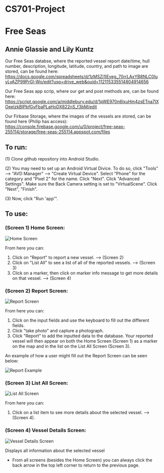 # CS701-Project
# Free Seas
## Annie Glassie and Lily Kuntz

Our Free Seas databse, where the reported vessel report date/time, hull number, description, longitude, latitude, country, and path to image are stored, can be found here: 
https://docs.google.com/spreadsheets/d/1zMSZi1IEveg_70rrLAxYB8NLC0luyLyAZP99PrGl-Wo/edit?usp=drive_web&ouid=112115335514804914656

Our Free Seas app scrip, where our get and post methods are, can be found here:
https://script.google.com/a/middlebury.edu/d/1pWE970n6lxuHm4zsETna7lXOeelzkBlPbfGvFbaPLaHoDX822nS_f3bM/edit

Our Firbase Storage, where the images of the vessels are stored, can be found here (Philip has access):
https://console.firebase.google.com/u/0/project/free-seas-255114/storage/free-seas-255114.appspot.com/files

## To run:

  (1) Clone github repository into Android Studio.
  
  (2) You may need to set up an Android Virtual Divice. To do so, click "Tools" --> "AVD Manager" --> "Create Virtual Device". Select "Phone" for the category and "Pixel 2" for the name. Click "Next". Click "Advanced Settings". Make sure the Back Camera setting is set to "VirtualScene". Click "Next", "Finish".
  
  (3) Now, click "Run 'app'".

## To use:

### (Screen 1) Home Screen:

![Home Screen](https://github.com/lilykuntz/CS701-Project/blob/master/homeScreen.png)

From here you can:
1. Click on "Report" to report a new vessel. --> (Screen 2)
2. Click on "List All" to see a list of all of the reported vessels.  --> (Screen 3)
3. Click on a marker, then click on marker info message to get more details on that vessel. --> (Screen 4)

### (Screen 2) Report Screen:

![Report Screen](https://github.com/lilykuntz/CS701-Project/blob/master/reportFields.png)

From here you can:
1. Click on the input fields and use the keyboard to fill out the different fields.
2. Click "take photo" and capture a photograph.
3. Click "Report" to add the inputted data to the database. Your reported vessel will then appear on both the Home Screen (Screen 1) as a marker on the map and in the list on the List All Screen (Screen 3).

An example of how a user might fill out the Report Screen can be seen below:

![Report Example](https://github.com/lilykuntz/CS701-Project/blob/master/filledOut.png)

### (Screen 3) List All Screen:

![List All Screen](https://github.com/lilykuntz/CS701-Project/blob/master/listAll.png)

From here you can:
1. Click on a list item to see more details about the selected vessel. --> (Screen 4). 

### (Screen 4) Vessel Details Screen:

![Vessel Details Screen](https://github.com/lilykuntz/CS701-Project/blob/master/details.png)

Displays all information about the selected vessel




* From all screens (besides the Home Screen) you can always click the back arrow in the top left corner to return to the previous page. 


